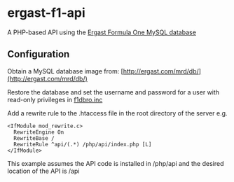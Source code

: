 # ergast-f1-api
A PHP-based API using the [Ergast Formula One MySQL database](http://ergast.com/mrd/)

## Configuration
Obtain a MySQL database image from: [http://ergast.com/mrd/db/](http://ergast.com/mrd/db/)

Restore the database and set the username and password for a user with read-only privileges in [f1dbro.inc](https://github.com/jcnewell/ergast-f1-api/blob/master/php/api/f1dbro.inc)

Add a rewrite rule to the .htaccess file in the root directory of the server e.g.
```
<IfModule mod_rewrite.c>
  RewriteEngine On
  RewriteBase /
  RewriteRule ^api/(.*) /php/api/index.php [L]
</IfModule>
```
This example assumes the API code is installed in /php/api and the desired location of the API is /api
